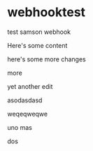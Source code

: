# webhooktest
test samson webhook

Here's some content

here's some more changes

more

yet another edit

asodasdasd

weqeqweqwe

uno mas

dos
